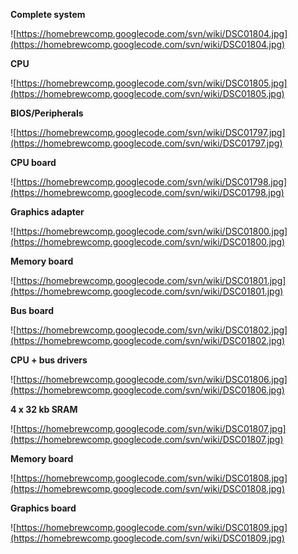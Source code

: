 **Complete system**

![https://homebrewcomp.googlecode.com/svn/wiki/DSC01804.jpg](https://homebrewcomp.googlecode.com/svn/wiki/DSC01804.jpg)

**CPU**

![https://homebrewcomp.googlecode.com/svn/wiki/DSC01805.jpg](https://homebrewcomp.googlecode.com/svn/wiki/DSC01805.jpg)


**BIOS/Peripherals**

![https://homebrewcomp.googlecode.com/svn/wiki/DSC01797.jpg](https://homebrewcomp.googlecode.com/svn/wiki/DSC01797.jpg)


**CPU board**

![https://homebrewcomp.googlecode.com/svn/wiki/DSC01798.jpg](https://homebrewcomp.googlecode.com/svn/wiki/DSC01798.jpg)


**Graphics adapter**

![https://homebrewcomp.googlecode.com/svn/wiki/DSC01800.jpg](https://homebrewcomp.googlecode.com/svn/wiki/DSC01800.jpg)


**Memory board**

![https://homebrewcomp.googlecode.com/svn/wiki/DSC01801.jpg](https://homebrewcomp.googlecode.com/svn/wiki/DSC01801.jpg)


**Bus board**

![https://homebrewcomp.googlecode.com/svn/wiki/DSC01802.jpg](https://homebrewcomp.googlecode.com/svn/wiki/DSC01802.jpg)


**CPU + bus drivers**

![https://homebrewcomp.googlecode.com/svn/wiki/DSC01806.jpg](https://homebrewcomp.googlecode.com/svn/wiki/DSC01806.jpg)


**4 x 32 kb SRAM**

![https://homebrewcomp.googlecode.com/svn/wiki/DSC01807.jpg](https://homebrewcomp.googlecode.com/svn/wiki/DSC01807.jpg)


**Memory board**

![https://homebrewcomp.googlecode.com/svn/wiki/DSC01808.jpg](https://homebrewcomp.googlecode.com/svn/wiki/DSC01808.jpg)


**Graphics board**

![https://homebrewcomp.googlecode.com/svn/wiki/DSC01809.jpg](https://homebrewcomp.googlecode.com/svn/wiki/DSC01809.jpg)